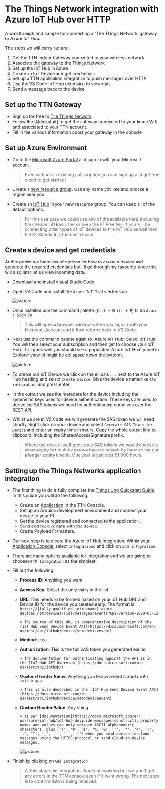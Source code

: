 # The Things Network integration with Azure IoT Hub over HTTP

A walkthrough and sample for connecting a 'The Things Network' gateway to Azure IoT Hub.

The steps we will carry out are:

1. Get the TTN Indoor Gateway connected to your wireless network
2. Associate the gateway to the Things Network
3. Set up the IoT Hub in Azure
4. Create an IoT Device and get credentials
5. Set up a TTN application integration to push messages over HTTP
6. Use the VS Code IoT Hub extension to view data
7. Send a message back to the device

## Set up the TTN Gateway

* Sign up for free to [The Things Network](https://account.thethingsnetwork.org/register)
* Follow the [Quickstart] to get the gateway connected to your home Wifi and associated to your TTN account.
* Fill in the various information about your gateway in the console

## Set up Azure Environment

* Go to the [Microsoft Azure Portal](https://portal.azure.com) and sign in with your Microsoft account.

    > Even without an existing subscription you can sign up and get free credit to get started!

* Create a [new resource group](https://portal.azure.com/#create/Microsoft.ResourceGroup). Use any name you like and choose a region near you.
* Create an [IoT Hub](https://portal.azure.com/#create/Microsoft.IotHub) in your new resource group. You can keep all of the default options.
    > For this use case we could use any of the available tiers, including the cheaper B1 Basic tier or even the F1 Free tier. If you will be connecting other types of IoT devices to this IoT Hub as well then the S1 Standard is the best choice.

## Create a device and get credentials

At this pooint we have lots of options for how to create a device and generate the required credentials but I'll go through my favourite since this will also later let us view incoming data.

* Download and install [Visual Studio Code](https://code.visualstudio.com/Download)
* Open VS Code and install the `Azure IoT Tools` extension

    ![picture](images/install-azure-iot-tools.jpg)

* Once installed use the command palette (`Ctrl + Shift + P`) to do `Azure : Sign In`

    > This will open a browser window where you sign in with your Microsoft Account and it then returns back to VS Code.

* Next use the command palette again to `Azure IoT Hub: Select IoT Hub'. You will then select your subscription and then get to choose your IoT Hub. If all goes well you should see a populated 'Azure IoT Hub' panel in Explorer view (it might be collapsed down the bottom).

    ![picture](images/select-iot-hub.jpg)

* To create our IoT Device we click on the ellipsis `...` next to the Azure IoT Hub heading and select `Create Device`. Give the device a name like `ttn integration` and press enter.

* In the output we see the metadata for the device including the symmetric keys used for device authentication. These keys are used to derive the SAS tokens we need for authenticating ourselves over the REST API.

* Whilst we are in VS Code we will generate the SAS token we will need shortly. Right click on your device and select `Generate SAS Token for Device` and enter an expiry time in hours. Copy the whole output line to clipboard, including the SharedAccessSignature prefix.

    > Where the device itself generates SAS tokens we would choose a short expiry but in this case we have to refresh by hand so we put a longer expiry time in. One year is just over 61,000 hours.

## Setting up the Things Networks application integration

* The first thing to do is fully complete the [Things Uno Quickstart Guide](https://www.thethingsnetwork.org/docs/devices/uno/quick-start.html). In this guide you will do the following:
  * Create an [Application](https://console.thethingsnetwork.org/applications) in the TTN Console.
  * Set up an Arduino development environment and connect your device to your PC.
  * Get the device registered and connected to the application.
  * Send and receive data with the device.
  * Create Payload Formatters.
* Our next step is to create the Azure IoT Hub integration. Within your [Application Console](https://console.thethingsnetwork.org/applications), select `Integrations` and click on `add integration`.
* There are many options available for integration and we are going to choose `HTTP Integration` as the simplest.
* Fill out the following:
  * **Process ID**: Anything you want
  * **Access Key**: Select the only entry in the list
  * **URL**: This needs to be formed based on your IoT Hub URL and Device ID for the device you created early. The format is `https://{fully-qualified-iothubname}.azure-devices.net/devices/{id}/messages/events?api-version=2020-03-13`

        > The source of this URL is comprehensive description of the [IoT Hub Send Device Event API](https://docs.microsoft.com/en-us/rest/api/iothub/device/senddeviceevent) 

  * **Method**: `POST`
  * **Authorization**: This is the full SAS token you generated earlier   

        > The documentation for authenticating against the API is in the [IoT Hub API Overview](https://docs.microsoft.com/en-us/rest/api/iothub/)

  * **Custom Header Name**: Anything you like provided it starts with `iothub-app-`

        > This is also described in the [IoT Hub Send Device Event API](https://docs.microsoft.com/en-us/rest/api/iothub/device/senddeviceevent)

  * **Custom Header Value**: Any string

        > As per [documentation](https://docs.microsoft.com/en-us/azure/iot-hub/iot-hub-devguide-messages-construct), property names and values can only contain ASCII alphanumeric characters, plus {'!', '#', '$', '%, '&', ''', '*', '+', '-', '.', '^', '_', '`', '|', '~'} when you send device-to-cloud messages using the HTTPS protocol or send cloud-to-device messages.

    ![picture](images/iothub-integration-small.jpg)

* Finish by clicking on `Add Integration`
  > At this stage the integration *should* be working but we won't get any errors in the TTN console even if it went wrong. The next step is to confirm data is being received.
